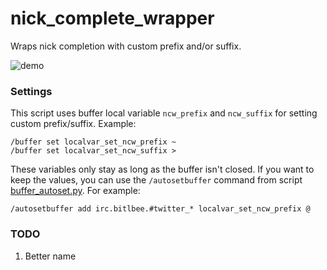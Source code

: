nick_complete_wrapper
=====================

Wraps nick completion with custom prefix and/or suffix.

![demo][]

### Settings

This script uses buffer local variable `ncw_prefix` and `ncw_suffix` for setting
custom prefix/suffix. Example:

    /buffer set localvar_set_ncw_prefix ~
    /buffer set localvar_set_ncw_suffix >

These variables only stay as long as the buffer isn't closed. If you want to
keep the values, you can use the `/autosetbuffer` command from script
[buffer_autoset.py][autoset]. For example:

    /autosetbuffer add irc.bitlbee.#twitter_* localvar_set_ncw_prefix @

### TODO

1. Better name

[autoset]: https://github.com/weechat/scripts/blob/master/python/buffer_autoset.py
[demo]: https://i.imgur.com/Dhzj9DP.gif
